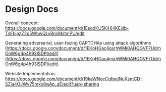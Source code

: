 # Design Docs

Overall concept:
https://docs.google.com/document/d/1EsodKU5K464KExib-TnFbjazZ2u5WhwQLvBnnMstmPU/edit

Generating adversarial, user-facing CAPTCHAs using attack algorithms  
[https://docs.google.com/document/d/1EKpHGac4gsrhWMj0AHQGVF7UdrhOnW6g4p4h93ISDPI/edit](https://docs.google.com/document/d/1EKpHGac4gsrhWMj0AHQGVF7UdrhOnW6g4p4h93ISDPI/edit)

Website Implementation:
https://docs.google.com/document/d/19kaWNocCqfpqjNuKsntCD-SZla4OJWv75mxo8wAp_gE/edit?usp=sharing

